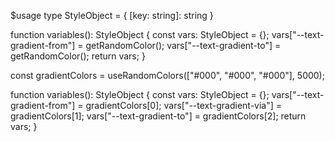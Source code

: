 $usage
type StyleObject = { [key: string]: string }

function variables(): StyleObject {
  const vars: StyleObject = {};
  vars["--text-gradient-from"] = getRandomColor();
  vars["--text-gradient-to"] = getRandomColor();
  return vars;
}

const gradientColors = useRandomColors(["#000", "#000", "#000"], 5000);

function variables(): StyleObject {
  const vars: StyleObject = {};
  vars["--text-gradient-from"] = gradientColors[0];
  vars["--text-gradient-via"] = gradientColors[1];
  vars["--text-gradient-to"] = gradientColors[2];
  return vars;
}